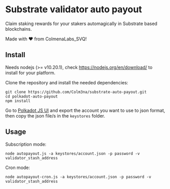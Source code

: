 # Substrate validator auto payout

Claim staking rewards for your stakers automagically in Substrate based blockchains.

Made with ❤️ from ColmenaLabs_SVQ!

## Install

Needs nodejs (>= v10.20.1), check https://nodejs.org/en/download/ to install for your platform.

Clone the repository and install the needed dependencies:

```
git clone https://github.com/Colm3na/substrate-auto-payout.git
cd polkadot-auto-payout
npm install
```

Go to [Polkadot JS UI](https://polkadot.js.org/apps/#/accounts) and export the account you want to use to json format, then copy the json file/s in the `keystores` folder.

## Usage

Subscription mode:

```
node autopayout.js -a keystores/account.json -p password -v validator_stash_address
```

Cron mode:

```
node autopayout-cron.js -a keystores/account.json -p password -v validator_stash_address
```